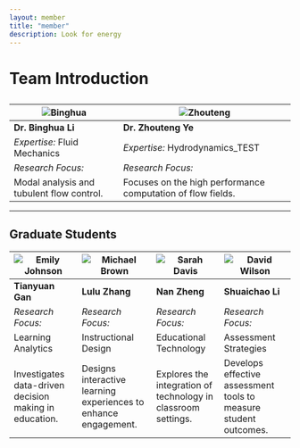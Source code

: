 ```yaml
---
layout: member
title: "member"
description: Look for energy
---
```


# Team Introduction

## 

| ![Binghua](path/to/Binghua.jpg) | ![Zhouteng](path/to/Zhouteng.jpg) |
|-------------------------------------|---------------------------------|
| **Dr. Binghua Li**                | **Dr. Zhouteng Ye**               |
| *Expertise:* Fluid Mechanics | *Expertise:*  Hydrodynamics_TEST|
| *Research Focus:*                  | *Research Focus:*               |
| Modal analysis and tubulent flow control. | Focuses on the high performance computation of flow fields. |

---

## Graduate Students

| ![Emily Johnson](path/to/emily.jpg) | ![Michael Brown](path/to/michael.jpg) | ![Sarah Davis](path/to/sarah.jpg) | ![David Wilson](path/to/david.jpg) |
|---------------------------------------|----------------------------------------|-------------------------------------|-------------------------------------|
| **Tianyuan Gan**                     | **Lulu Zhang**                      | **Nan Zheng**                     | **Shuaichao Li**                    |
| *Research Focus:*                     | *Research Focus:*                      | *Research Focus:*                   | *Research Focus:*                   |
| Learning Analytics                    | Instructional Design                   | Educational Technology               | Assessment Strategies                |
| Investigates data-driven decision making in education. | Designs interactive learning experiences to enhance engagement. | Explores the integration of technology in classroom settings. | Develops effective assessment tools to measure student outcomes. |
